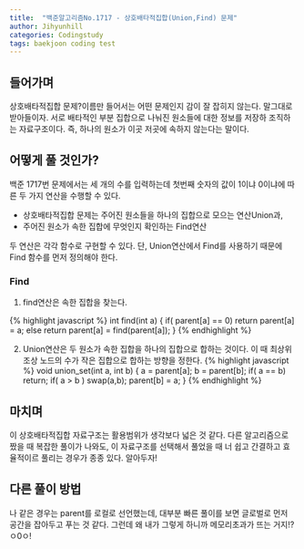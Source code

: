 ```yaml
---
title:  "백준알고리즘No.1717 - 상호배타적집합(Union,Find) 문제"
author: Jihyunhill
categories: Codingstudy
tags: baekjoon coding test
---
```


## 들어가며

상호배타적집합 문제?이름만 들어서는 어떤 문제인지 감이 잘 잡히지 않는다. 말그대로 받아들이자. 서로 배타적인 부분 집합으로 나눠진 원소들에 대한 정보를 저장하 조직하는 자료구조이다. 즉, 하나의 원소가 이곳 저곳에 속하지 않는다는 말이다.  

## 어떻게 풀 것인가?

백준 1717번 문제에서는 세 개의 수를 입력하는데 첫번째 숫자의 값이 1이냐 0이냐에 따른 두 가지 연산을 수행할 수 있다.

 - 상호배타적집합 문제는 주어진 원소들을 하나의 집합으로 모으는 연산Union과,
 - 주어진 원소가 속한 집합에 무엇인지 확인하는 Find연산  

두 연산은 각각 함수로 구현할 수 있다. 단, Union연산에서 Find를 사용하기 때문에 Find 함수를 먼저 정의해야 한다.

### Find

1. find연산은 속한 집합을 찾는다.

{% highlight javascript %}
int find(int a)
{
  if( parent[a] == 0) return parent[a] = a;
  else return parent[a] = find(parent[a]);
}
{% endhighlight %}

2. Union연산은 두 원소가 속한 집합을 하나의 집합으로 합하는 것이다. 이 때 최상위 조상 노드의 수가 작은 집합으로 합하는 방향을 정한다.
{% highlight javascript %}
void union_set(int a, int b)
{
   a = parent[a];
   b = parent[b];
   if( a == b) return;
   if( a > b ) swap(a,b);
   parent[b] = a;
}
{% endhighlight %}
## 마치며

이 상호배타적집합 자료구조는 활용범위가 생각보다 넓은 것 같다. 다른 알고리즘으로 짰을 때 복잡한 풀이가 나와도, 이 자료구조를 선택해서 풀었을 때 너 쉽고 간결하고 효율적이르 풀리는 경우가 종종 있다. 알아두자!

## 다른 풀이 방법

나 같은 경우는 parent를 로컬로 선언했는데, 대부분 빠른 풀이를 보면 글로벌로 먼저 공간을 잡아두고 푸는 것 같다. 그런데 왜 내가 그렇게 하니까 메모리초과가 뜨는 거지!?ㅇ0ㅇ!
